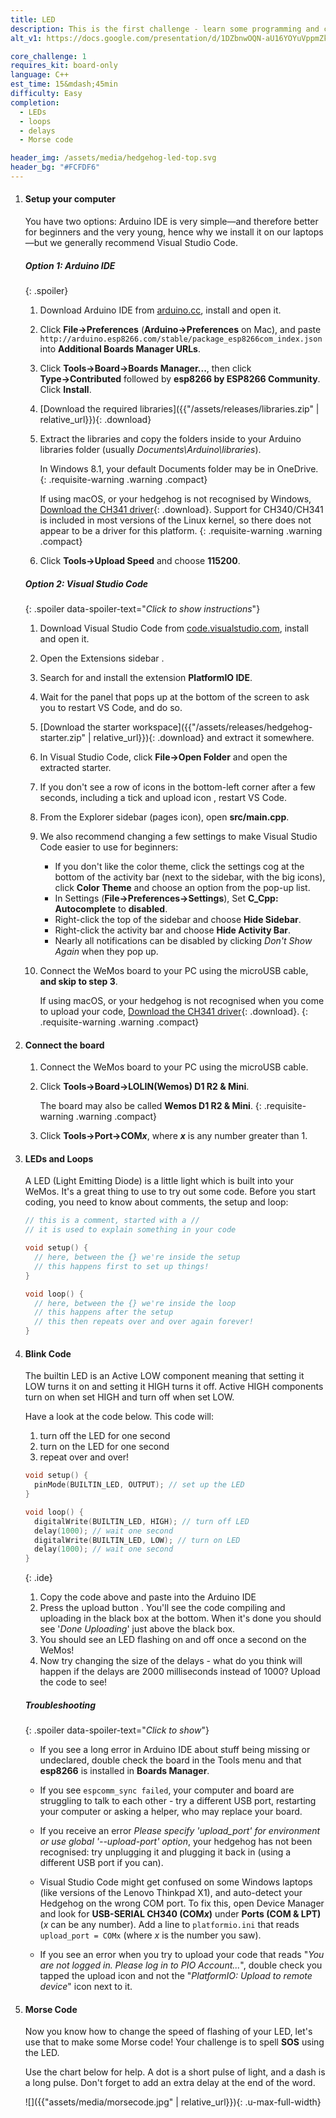 ```yaml
---
title: LED
description: This is the first challenge - learn some programming and create some Morse code! 
alt_v1: https://docs.google.com/presentation/d/1DZbnwOQN-aU16YOYuVppmZkEunN-LtYr8j3dcDj1nHI/pub

core_challenge: 1
requires_kit: board-only
language: C++
est_time: 15&mdash;45min
difficulty: Easy
completion: 
  - LEDs
  - loops
  - delays
  - Morse code

header_img: /assets/media/hedgehog-led-top.svg
header_bg: "#FCFDF6"
---
```


1.  #### Setup your computer

    You have two options: Arduino IDE is very simple&mdash;and therefore better for beginners and the very young, hence why we install it on our laptops&mdash;but we generally recommend Visual&nbsp;Studio&nbsp;Code.

    ##### Option 1: Arduino IDE

    {: .spoiler}
    1. Download Arduino IDE from [arduino.cc](https://www.arduino.cc/en/Main/Software),
        install and open it.
    2. Click **File&rarr;Preferences** (**Arduino&rarr;Preferences** on Mac), and paste 
        `http://arduino.esp8266.com/stable/package_esp8266com_index.json` into 
        **Additional Boards Manager URLs**.
    3. Click **Tools&rarr;Board&rarr;Boards Manager...**, 
        then click **Type&rarr;Contributed** followed by 
        **esp8266 by ESP8266 Community**. Click **Install**.
    4. [Download the required libraries]({{"/assets/releases/libraries.zip" | relative_url}}){: .download}
    5. Extract the libraries and copy the folders inside to your Arduino libraries folder (usually *Documents\Arduino\libraries*).

        In Windows 8.1, your default Documents folder may be in OneDrive.
        {: .requisite-warning .warning .compact}
        
        If using macOS, or your hedgehog is not recognised by Windows, [Download the CH341 driver](https://wiki.wemos.cc/downloads){: .download}. Support for CH340/CH341 is included in most versions of the Linux kernel, so there does not appear to be a driver for this platform.
        {: .requisite-warning .warning .compact}

    6. Click **Tools&rarr;Upload Speed** and choose **115200**.

    ##### Option 2: Visual Studio Code

    {: .spoiler data-spoiler-text="<em class="hidden-print">Click to show instructions</em>"}
    1. Download Visual Studio Code from [code.visualstudio.com](https://code.visualstudio.com), install and open it.
    2. Open the Extensions sidebar <i class="vscode-extensions"></i>.
    3. Search for and install the extension **PlatformIO IDE**.
    4. Wait for the panel that pops up at the bottom of the screen to ask you to restart VS Code, and do so.
    5. [Download the starter workspace]({{"/assets/releases/hedgehog-starter.zip" | relative_url}}){: .download} and extract it somewhere.
    6. In Visual Studio Code, click **File&rarr;Open Folder** and open the extracted starter. 
    7. If you don't see a row of icons in the bottom-left corner after a few seconds, including a tick and upload icon <i class="arduino-upload"></i>, restart VS Code.
    8. From the Explorer sidebar (pages icon), open **src/main.cpp**.
    9. We also recommend changing a few settings to make Visual Studio Code easier to use for beginners:
    
        - If you don't like the color theme, click the settings cog at the bottom of the activity bar (next to the sidebar, with the big icons), click **Color Theme** and choose an option from the pop-up list.
        - In Settings (**File&rarr;Preferences&rarr;Settings**), Set **C_Cpp: Autocomplete** to **disabled**.
        - Right-click the top of the sidebar and choose **Hide Sidebar**.
        - Right-click the activity bar and choose **Hide Activity Bar**.
        - Nearly all notifications can be disabled by clicking _Don't Show Again_ when they pop up.
    
    10. Connect the WeMos board to your PC using the microUSB cable, **and skip to step 3**.
        
        If using macOS, or your hedgehog is not recognised when you come to upload your code, [Download the CH341 driver](https://wiki.wemos.cc/downloads){: .download}.
        {: .requisite-warning .warning .compact}

2.  #### Connect the board
    1. Connect the WeMos board to your PC using the microUSB cable.
    2. Click **Tools&rarr;Board&rarr;LOLIN(Wemos) D1 R2 & Mini**.

        The board may also be called **Wemos D1 R2 & Mini**.
        {: .requisite-warning .warning .compact}

    3. Click **Tools&rarr;Port&rarr;COM*x***, where ***x*** is any number greater than 1.

3.  #### LEDs and Loops
    A LED (Light Emitting Diode) is a little light which is built into your 
    WeMos. It's a great thing to use to try out some code. Before you start 
    coding, you need to know about comments, the setup and loop:
    ```c
    // this is a comment, started with a //
    // it is used to explain something in your code

    void setup() {
      // here, between the {} we're inside the setup
      // this happens first to set up things!
    }

    void loop() {
      // here, between the {} we're inside the loop
      // this happens after the setup
      // this then repeats over and over again forever!
    } 
    ```

4.  #### Blink Code
    The builtin LED is an Active LOW component meaning that setting it LOW 
    turns it on and setting it HIGH turns it off. Active HIGH components turn 
    on when set HIGH and turn off when set LOW.
    
    Have a look at the code below. This code will:
    1. turn off the LED for one second
    2. turn on the LED for one second
    3. repeat over and over!

    ```c 
    void setup() {
      pinMode(BUILTIN_LED, OUTPUT); // set up the LED
    }

    void loop() {
      digitalWrite(BUILTIN_LED, HIGH); // turn off LED
      delay(1000); // wait one second
      digitalWrite(BUILTIN_LED, LOW); // turn on LED
      delay(1000); // wait one second
    } 
    ```
    {: .ide}

    1. Copy the code above and paste into the Arduino IDE
    2. Press the upload button <i class="arduino-upload"></i>. You'll see the 
        code compiling and uploading in the black box at the bottom. When it's 
        done you should see '*Done Uploading*' just above the black box.
    3. You should see an LED flashing on and off once a second on the WeMos!
    4. Now try changing the size of the delays - what do you think will happen 
        if the delays are 2000 milliseconds instead of 1000? Upload the code to 
        see! 

    ##### Troubleshooting

    {: .spoiler data-spoiler-text="<em class="hidden-print">Click to show</em>"}
    - If you see a long error in Arduino IDE about stuff being missing or undeclared, double check
      the board in the Tools menu and that **esp8266** is installed in
      **Boards Manager**.

    - If you see `espcomm_sync failed`, your computer and board are struggling
      to talk to each other - try a different USB port, restarting your
      computer or asking a helper, who may replace your board.

    - If you receive an error _Please specify 'upload_port' for environment or use global '--upload-port' option_, your hedgehog has not been recognised: try unplugging it
      and plugging it back in (using a different USB port if you can).

    - Visual Studio Code might get confused on some Windows laptops (like versions of the Lenovo Thinkpad X1), and auto-detect your Hedgehog on the wrong COM port. To fix this,
      open Device Manager and look for **USB-SERIAL CH340 (COM*x*)** under **Ports (COM & LPT)** (_x_ can be any number). Add a line to `platformio.ini` that reads
      `upload_port = COMx` (where _x_ is the number you saw).
      
    - If you see an error when you try to upload your code that reads "_You are not logged in. Please log in to PIO Account..._", double check you tapped the upload icon 
      <i class="arduino-upload"></i> and not the "_PlatformIO: Upload to remote device_" icon next to it.

5.  #### Morse Code
    Now you know how to change the speed of flashing of your LED, let's use that 
    to make some Morse code! Your challenge is to spell **SOS** using the LED. 
    
    Use the chart below for help. A dot is a short pulse of light, and a dash is 
    a long pulse. Don't forget to add an extra delay at the end of the word. 

    ![]({{"assets/media/morsecode.jpg" | relative_url}}){: .u-max-full-width}
